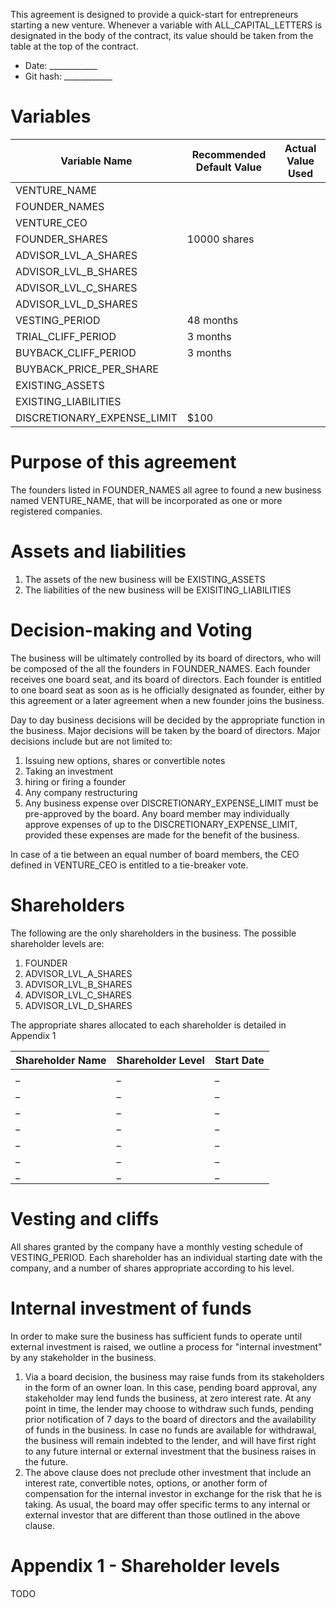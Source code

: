 This agreement is designed to provide a quick-start for entrepreneurs starting a new venture.
Whenever a variable with ALL_CAPITAL_LETTERS is designated in the body of the contract, its value should be taken from the table at the top of the contract.



* Date: 		____________
* Git hash: 	____________


Variables
=========

| Variable Name 				| Recommended Default Value | Actual Value Used |
| ----------------------------- | ------------------------- | ----------------- |
| VENTURE_NAME					|							|					|
| FOUNDER_NAMES 				|      						|					|
| VENTURE_CEO					|							|					|
| FOUNDER_SHARES 				| 10000	shares				|					|
| ADVISOR_LVL_A_SHARES			|							|					|
| ADVISOR_LVL_B_SHARES			|							|					|
| ADVISOR_LVL_C_SHARES			|							|					|
| ADVISOR_LVL_D_SHARES			|							|					|
| VESTING_PERIOD				| 48 months 				|					|
| TRIAL_CLIFF_PERIOD			| 3 months					|					|
| BUYBACK_CLIFF_PERIOD			| 3 months					|					|
| BUYBACK_PRICE_PER_SHARE		| 							|					|
| EXISTING_ASSETS				|							|					|
| EXISTING_LIABILITIES			|							|					|
| DISCRETIONARY_EXPENSE_LIMIT	| $100						|					|


Purpose of this agreement
=========================

The founders listed in FOUNDER_NAMES all agree to found a new business named VENTURE_NAME, that will be incorporated as one or more registered companies.

Assets and liabilities
======================

1. The assets of the new business will be EXISTING_ASSETS
2. The liabilities of the new business will be EXISITING_LIABILITIES

Decision-making and Voting
==========================

The business will be ultimately controlled by its board of directors, who will be composed of the all the founders in FOUNDER_NAMES. Each founder receives one board seat, and  its board of directors. Each founder is entitled to one board seat as soon as is he officially designated as founder, either by this agreement or a later agreement when a new founder joins the business. 

Day to day business decisions will be decided by the appropriate function in the business. Major decisions will be taken by the board of directors. Major decisions include but are not limited to:

1. Issuing new options, shares or convertible notes
2. Taking an investment
3. hiring or firing a founder
4. Any company restructuring
5. Any business expense over DISCRETIONARY_EXPENSE_LIMIT must be pre-approved by the board. Any board member may individually approve expenses of up to the DISCRETIONARY_EXPENSE_LIMIT, provided these expenses are made for the benefit of the business.
 
In case of a tie between an equal number of board members, the CEO defined in VENTURE_CEO is entitled to a tie-breaker vote.

Shareholders
============

The following are the only shareholders in the business. The possible shareholder levels are:

1. FOUNDER
2. ADVISOR_LVL_A_SHARES
3. ADVISOR_LVL_B_SHARES
4. ADVISOR_LVL_C_SHARES
5. ADVISOR_LVL_D_SHARES

The appropriate shares allocated to each shareholder is detailed in Appendix 1

| Shareholder Name 				| Shareholder Level | Start Date |
| ----------------------------- | ----------------- | ---------- |
| _ | _ | _ |
| _ | _ | _ |
| _ | _ | _ |
| _ | _ | _ |
| _ | _ | _ |
| _ | _ | _ |
| _ | _ | _ |



Vesting and cliffs
==================

All shares granted by the company have a monthly vesting schedule of VESTING_PERIOD. Each shareholder has an individual starting date with the company, and a number of shares appropriate according to his level.


Internal investment of funds
============================

In order to make sure the business has sufficient funds to operate until external investment is raised, we outline a process for "internal investment" by any stakeholder in the business. 

1. Via a board decision, the business may raise funds from its stakeholders in the form of an owner loan. In this case, pending board approval, any stakeholder may lend funds the business, at zero interest rate. At any point in time, the lender may choose to withdraw such funds, pending prior notification of 7 days to the board of directors and the availability of funds in the business. In case no funds are available for withdrawal, the business will remain indebted to the lender, and will have first right to any future internal or external investment that the business raises in the future.
2. The above clause does not preclude other investment that include an interest rate, convertible notes, options, or another form of compensation for the internal investor in exchange for the risk that he is taking. As usual, the board may offer specific terms to any internal or external investor that are different than those outlined in the above clause.


Appendix 1 - Shareholder levels
===============================
TODO

